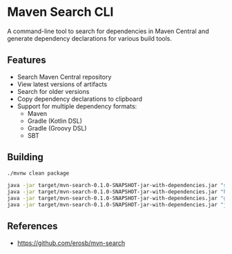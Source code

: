 # Maven Search CLI

A command-line tool to search for dependencies in Maven Central and generate dependency declarations for various build tools.

## Features

- Search Maven Central repository
- View latest versions of artifacts
- Search for older versions
- Copy dependency declarations to clipboard
- Support for multiple dependency formats:
  - Maven
  - Gradle (Kotlin DSL)
  - Gradle (Groovy DSL)
  - SBT

## Building

```bash
./mvnw clean package

java -jar target/mvn-search-0.1.0-SNAPSHOT-jar-with-dependencies.jar "spring-boot-starter-parent"
java -jar target/mvn-search-0.1.0-SNAPSHOT-jar-with-dependencies.jar "hibernate-validator"
java -jar target/mvn-search-0.1.0-SNAPSHOT-jar-with-dependencies.jar "g:org.slf4j"
java -jar target/mvn-search-0.1.0-SNAPSHOT-jar-with-dependencies.jar "junit" -f gradle
```

## References

- https://github.com/erosb/mvn-search
